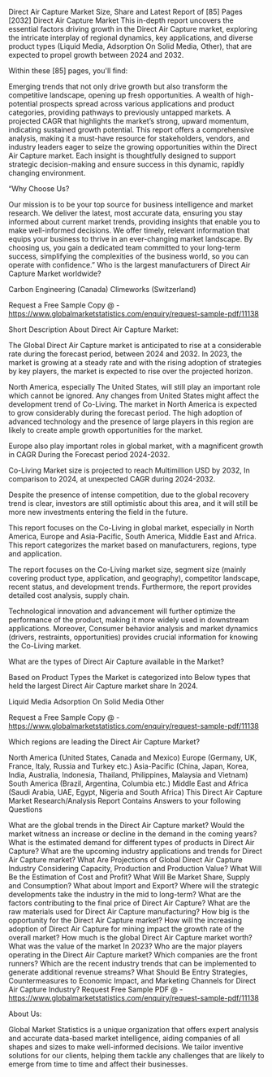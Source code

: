 Direct Air Capture Market Size, Share and Latest Report of [85] Pages [2032]
Direct Air Capture Market This in-depth report uncovers the essential factors driving growth in the Direct Air Capture market, exploring the intricate interplay of regional dynamics, key applications, and diverse product types (Liquid Media, Adsorption On Solid Media, Other), that are expected to propel growth between 2024 and 2032.

Within these [85] pages, you'll find:

Emerging trends that not only drive growth but also transform the competitive landscape, opening up fresh opportunities.
A wealth of high-potential prospects spread across various applications and product categories, providing pathways to previously untapped markets.
A projected CAGR that highlights the market’s strong, upward momentum, indicating sustained growth potential.
This report offers a comprehensive analysis, making it a must-have resource for stakeholders, vendors, and industry leaders eager to seize the growing opportunities within the Direct Air Capture market. Each insight is thoughtfully designed to support strategic decision-making and ensure success in this dynamic, rapidly changing environment.

“Why Choose Us?

Our mission is to be your top source for business intelligence and market research.
We deliver the latest, most accurate data, ensuring you stay informed about current market trends, providing insights that enable you to make well-informed decisions.
We offer timely, relevant information that equips your business to thrive in an ever-changing market landscape.
By choosing us, you gain a dedicated team committed to your long-term success, simplifying the complexities of the business world, so you can operate with confidence.”
Who is the largest manufacturers of Direct Air Capture Market worldwide?

 

Carbon Engineering (Canada)
Climeworks (Switzerland)
 

Request a Free Sample Copy @ - https://www.globalmarketstatistics.com/enquiry/request-sample-pdf/11138

 

Short Description About Direct Air Capture Market:

The Global Direct Air Capture market is anticipated to rise at a considerable rate during the forecast period, between 2024 and 2032. In 2023, the market is growing at a steady rate and with the rising adoption of strategies by key players, the market is expected to rise over the projected horizon.

North America, especially The United States, will still play an important role which cannot be ignored. Any changes from United States might affect the development trend of Co-Living. The market in North America is expected to grow considerably during the forecast period. The high adoption of advanced technology and the presence of large players in this region are likely to create ample growth opportunities for the market.

Europe also play important roles in global market, with a magnificent growth in CAGR During the Forecast period 2024-2032.

Co-Living Market size is projected to reach Multimillion USD by 2032, In comparison to 2024, at unexpected CAGR during 2024-2032.

Despite the presence of intense competition, due to the global recovery trend is clear, investors are still optimistic about this area, and it will still be more new investments entering the field in the future.

This report focuses on the Co-Living in global market, especially in North America, Europe and Asia-Pacific, South America, Middle East and Africa. This report categorizes the market based on manufacturers, regions, type and application.

The report focuses on the Co-Living market size, segment size (mainly covering product type, application, and geography), competitor landscape, recent status, and development trends. Furthermore, the report provides detailed cost analysis, supply chain.

Technological innovation and advancement will further optimize the performance of the product, making it more widely used in downstream applications. Moreover, Consumer behavior analysis and market dynamics (drivers, restraints, opportunities) provides crucial information for knowing the Co-Living market.

What are the types of Direct Air Capture available in the Market?

Based on Product Types the Market is categorized into Below types that held the largest Direct Air Capture market share In 2024.

 

Liquid Media
Adsorption On Solid Media
Other
 

Request a Free Sample Copy @ - https://www.globalmarketstatistics.com/enquiry/request-sample-pdf/11138

Which regions are leading the Direct Air Capture Market?

North America (United States, Canada and Mexico)
Europe (Germany, UK, France, Italy, Russia and Turkey etc.)
Asia-Pacific (China, Japan, Korea, India, Australia, Indonesia, Thailand, Philippines, Malaysia and Vietnam)
South America (Brazil, Argentina, Columbia etc.)
Middle East and Africa (Saudi Arabia, UAE, Egypt, Nigeria and South Africa)
This Direct Air Capture Market Research/Analysis Report Contains Answers to your following Questions

What are the global trends in the Direct Air Capture market? Would the market witness an increase or decline in the demand in the coming years?
What is the estimated demand for different types of products in Direct Air Capture? What are the upcoming industry applications and trends for Direct Air Capture market?
What Are Projections of Global Direct Air Capture Industry Considering Capacity, Production and Production Value? What Will Be the Estimation of Cost and Profit? What Will Be Market Share, Supply and Consumption? What about Import and Export?
Where will the strategic developments take the industry in the mid to long-term?
What are the factors contributing to the final price of Direct Air Capture? What are the raw materials used for Direct Air Capture manufacturing?
How big is the opportunity for the Direct Air Capture market? How will the increasing adoption of Direct Air Capture for mining impact the growth rate of the overall market?
How much is the global Direct Air Capture market worth? What was the value of the market In 2023?
Who are the major players operating in the Direct Air Capture market? Which companies are the front runners?
Which are the recent industry trends that can be implemented to generate additional revenue streams?
What Should Be Entry Strategies, Countermeasures to Economic Impact, and Marketing Channels for Direct Air Capture Industry?
Request Free Sample PDF @ - https://www.globalmarketstatistics.com/enquiry/request-sample-pdf/11138

About Us:

Global Market Statistics is a unique organization that offers expert analysis and accurate data-based market intelligence, aiding companies of all shapes and sizes to make well-informed decisions. We tailor inventive solutions for our clients, helping them tackle any challenges that are likely to emerge from time to time and affect their businesses.